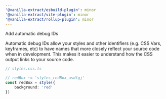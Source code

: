```yaml
---
'@vanilla-extract/esbuild-plugin': minor
'@vanilla-extract/vite-plugin': minor
'@vanilla-extract/rollup-plugin': minor
---
```


Add automatic debug IDs

Automatic debug IDs allow your styles and other identifiers (e.g. CSS Vars, keyframes, etc) to have names that more closely reflect your source code when in development. This makes it easier to understand how the CSS output links to your source code. 

```ts
// styles.css.ts

// redBox ~= 'styles_redBox_asdfgj'
const redBox = style({
    background: 'red'
})
```
